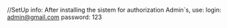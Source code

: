 //SetUp info:
After installing the sistem for authorization Admin`s, use:
login: admin@gmail.com
password: 123